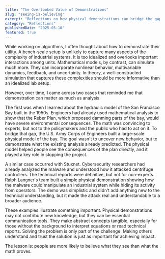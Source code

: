 ```yaml
---
title: "The Overlooked Value of Demonstrations"
slug: "seeing-is-believing"
excerpt: "Reflections on how physical demonstrations can bridge the gap between technical solutions and public understanding in engineering."
category: "Reflections"
publishedDate: "2025-05-10"
featured: true
---
```


While working on algorithms, I often thought about how to demonstrate their utility. A bench-scale setup is unlikely to capture many aspects of the complexity of industrial systems. It is too idealized and overlooks important interactions among units. Mathematical models, by contrast, can simulate much more. They can incorporate nonlinear behavior, multivariable dynamics, feedback, and uncertainty. In theory, a well-constructed simulation that captures these complexities should be more informative than an idealized lab setup.

However, over time, I came across two cases that reminded me that demonstration can matter as much as analysis.

The first was when I learned about the hydraulic model of the San Francisco Bay built in the 1950s. Engineers had already used mathematical analysis to show that the Reber Plan, which proposed damming parts of the bay, would have severe environmental consequences. The math was convincing to experts, but not to the policymakers and the public who had to act on it. To bridge that gap, the U.S. Army Corps of Engineers built a large-scale physical model of the bay. The goal wasn't to uncover new behavior, but to demonstrate what the existing analysis already predicted. The physical model helped people see the consequences of the plan directly, and it played a key role in stopping the project.

A similar case occurred with Stuxnet. Cybersecurity researchers had already analyzed the malware and understood how it attacked centrifuge controllers. The technical reports were definitive, but not for non-experts. Ralph Langner's team built a simple physical demonstration showing how the malware could manipulate an industrial system while hiding its activity from operators. The demo was simplistic and didn't add anything new to the technical understanding, but it made the attack real and understandable to a broader audience.

These examples illustrate something important. Physical demonstrations may not contribute new knowledge, but they can be essential communication tools. They make abstract concepts tangible, especially for those without the background to interpret equations or read technical reports. Solving the problem is only part of the challenge. Making others understand and trust the solution is just as important for achieving impact.

The lesson is: people are more likely to believe what they see than what the math proves.